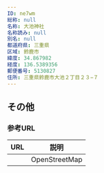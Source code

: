 ```yaml
---
ID: ne7wm
総称: null
名称: 大池神社
名称読み: null
別名: null
都道府県: 三重県
区域: 鈴鹿市
緯度: 34.867982
経度: 136.5389356
郵便番号: 5130827
住所: 三重県鈴鹿市大池２丁目２３−７
---
```


## その他

### 参考URL

| URL | 説明          |
| --- | ------------- |
|     | OpenStreetMap |
